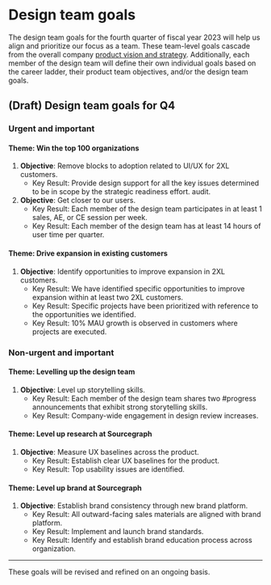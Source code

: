 # Design team goals

The design team goals for the fourth quarter of fiscal year 2023 will help us align and prioritize our focus as a team. These team-level goals cascade from the overall company [product vision and
strategy](../../index.md#product-vision-and-strategy). Additionally, each member of the design team
will define their own individual goals based on the career ladder, their product team objectives, and/or the design team goals.

## (Draft) Design team goals for Q4

### Urgent and important

#### Theme: Win the top 100 organizations

1. **Objective**: Remove blocks to adoption related to UI/UX for 2XL customers.
   - Key Result: Provide design support for all the key issues determined to be in scope by the strategic readiness effort.
     audit.
2. **Objective**: Get closer to our users.
   - Key Result: Each member of the design team participates in at least 1
     sales, AE, or CE session per week.
   - Key Result: Each member of the design team has at least 14 hours of
     user time per quarter.

#### Theme: Drive expansion in existing customers

1. **Objective**: Identify opportunities to improve expansion in 2XL customers.
   - Key Result: We have identified specific opportunities to improve
     expansion within at least two 2XL customers.
   - Key Result: Specific projects have been
     prioritized with reference to the opportunities we identified.
   - Key Result: 10% MAU growth is observed in customers where projects are executed.

### Non-urgent and important

#### Theme: Levelling up the design team

1. **Objective**: Level up storytelling skills.
   - Key Result: Each member of the design team shares two #progress announcements that exhibit strong storytelling skills.
   - Key Result: Company-wide engagement in design review increases.

#### Theme: Level up research at Sourcegraph

1. **Objective**: Measure UX baselines across the product.
   - Key Result: Establish clear UX baselines for the product.
   - Key Result: Top usability issues are identified.

#### Theme: Level up brand at Sourcegraph

1. **Objective**: Establish brand consistency through new brand platform.
   - Key Result: All outward-facing sales materials are aligned with brand
     platform.
   - Key Result: Implement and launch brand standards.
   - Key Result: Identify and establish brand education process across
     organization.

---

These goals will be revised and refined on an ongoing basis.
